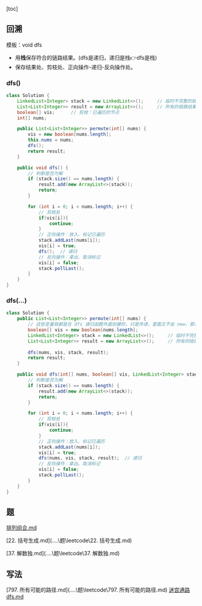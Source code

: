 [toc]

## 回溯

模板：void dfs

- 用**栈**保存符合的链路结果。(dfs是递归，递归是栈👉dfs是栈)
- 保存结果处、剪枝处、正向操作-递归-反向操作处。

### dfs()

```java
class Solution {
    LinkedList<Integer> stack = new LinkedList<>();		// 临时不完整的链路
    List<List<Integer>> result = new ArrayList<>();		// 所有的链路结果
    boolean[] vis;		// 剪枝：已遍历的节点
    int[] nums;

    public List<List<Integer>> permute(int[] nums) {
        vis = new boolean[nums.length];
        this.nums = nums;
        dfs();
        return result;
    }

    public void dfs() {
        // 判断是否为解
        if (stack.size() == nums.length) {
            result.add(new ArrayList<>(stack));
            return;
        }

        for (int i = 0; i < nums.length; i++) {
            // 剪枝处
            if(vis[i]){
                continue;
            }
            // 正向操作：放入、标记已遍历
            stack.addLast(nums[i]);
            vis[i] = true;
            dfs();	// 递归
            // 反向操作：拿出、取消标记
            vis[i] = false;
            stack.pollLast();
        }
    }
}
```

### dfs(...)

```java
class Solution {
    public List<List<Integer>> permute(int[] nums) {
        // 这些变量我都是在 dfs 递归函数外面创建的，只是传递，里面又不会 new，那么结果就一直保存着
        boolean[] vis = new boolean[nums.length];
        LinkedList<Integer> stack = new LinkedList<>();		// 临时不完整的链路
        List<List<Integer>> result = new ArrayList<>();		// 所有的链路结果
        
        dfs(nums, vis, stack, result);
        return result;
    }

    public void dfs(int[] nums, boolean[] vis, LinkedList<Integer> stack, List<List<Integer>> result) {
        // 判断是否为解
        if (stack.size() == nums.length) {
            result.add(new ArrayList<>(stack));
            return;
        }

        for (int i = 0; i < nums.length; i++) {
            // 剪枝处
            if(vis[i]){
                continue;
            }
            // 正向操作：放入、标记已遍历
            stack.addLast(nums[i]);
            vis[i] = true;
            dfs(nums, vis, stack, result);	// 递归
            // 反向操作：拿出、取消标记
            vis[i] = false;
            stack.pollLast();
        }
    }
}
```

## 题

[排列组合.md](..\数\排列组合.md) 

 [22. 括号生成.md](..\..\题\leetcode\22. 括号生成.md) 

 [37. 解数独.md](..\..\题\leetcode\37. 解数独.md) 

## 写法

 [797. 所有可能的路径.md](..\..\题\leetcode\797. 所有可能的路径.md)  [迷宫通路dfs.md](..\..\题\leetcode\迷宫通路dfs.md) 
